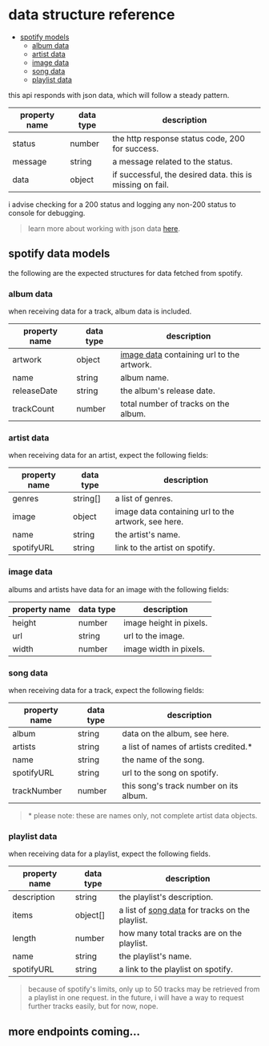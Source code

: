 # data structure reference

- [spotify models](#spotify-data-models)
    - [album data](#album-data)
    - [artist data](#artist-data)
    - [image data](#image-data)
    - [song data](#song-data)
    - [playlist data](#playlist-data)

this api responds with json data, which will follow a steady pattern.

| property name    | data type         | description                       | 
|------------------|-------------------|-----------------------------------|
| status           | number            | the http response status code, 200 for success.
| message          | string            | a message related to the status.
| data             | object            | if successful, the desired data. this is missing on fail.

i advise checking for a 200 status and logging any non-200 status to console for debugging.

> learn more about working with json data [here](https://developer.mozilla.org/en-US/docs/Learn/JavaScript/Objects/JSON#json_structure).


## spotify data models

the following are the expected structures for data fetched from spotify.

### album data

when receiving data for a track, album data is included.

| property name    | data type         | description                       | 
|------------------|-------------------|-----------------------------------|
| artwork          | object            | [image data](#image-data) containing url to the artwork.
| name             | string            | album name.
| releaseDate      | string            | the album's release date.
| trackCount       | number            | total number of tracks on the album.


### artist data

when receiving data for an artist, expect the following fields:

| property name    | data type         | description                       | 
|------------------|-------------------|-----------------------------------|
| genres           | string[]          | a list of genres.
| image            | object            | image data containing url to the artwork, see here.
| name             | string            | the artist's name.
| spotifyURL       | string            | link to the artist on spotify.


### image data

albums and artists have data for an image with the following fields:

| property name    | data type         | description                       | 
|------------------|-------------------|-----------------------------------|
| height           | number            | image height in pixels.
| url              | string            | url to the image.
| width            | number            | image width in pixels.


### song data

when receiving data for a track, expect the following fields:

| property name    | data type         | description                       | 
|------------------|-------------------|-----------------------------------|
| album            | string            | data on the album, see here.
| artists          | string            | a list of names of artists credited.*
| name             | string            | the name of the song.
| spotifyURL       | string            | url to the song on spotify.
| trackNumber      | number            | this song's track number on its album.

> \* please note: these are names only, not complete artist data objects.

### playlist data

when receiving data for a playlist, expect the following fields.

| property name    | data type         | description                       | 
|------------------|-------------------|-----------------------------------|
| description      | string            | the playlist's description.
| items            | object[]          | a list of [song data](#song-data) for tracks on the playlist.
| length           | number            | how many total tracks are on the playlist.
| name             | string            | the playlist's name.
| spotifyURL       | string            | a link to the playlist on spotify.

> because of spotify's limits, only up to 50 tracks may be retrieved from a playlist in one request. in the future, i will have a way to request further tracks easily, but for now, nope.


## more endpoints coming...
